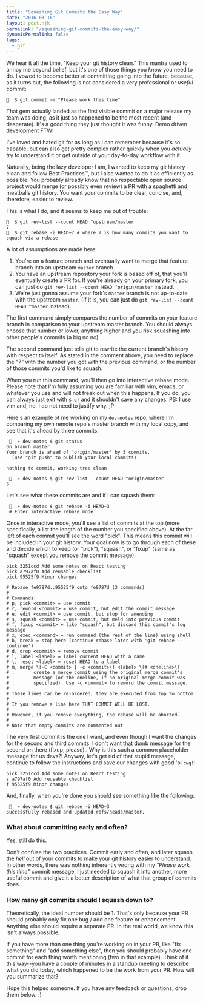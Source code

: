 ```yaml
---
title: "Squashing Git Commits the Easy Way"
date: "2016-03-16"
layout: post.njk
permalink: "/squashing-git-commits-the-easy-way/"
dynamicPermalink: false
tags:
  - git
---
```


We hear it all the time, "Keep your git history clean." This mantra used to annoy me beyond belief, but it's one of those things you _know_ you need to do. I vowed to become better at committing going into the future, because, as it
  turns out, the following is not considered a very professional or _useful_ commit:

```
🍕  $ git commit -m "Please work this time"
```

That gem actually landed as the first visible commit on a major release my team was doing, as it just so happened to be the most recent (and desperate). It's a good thing they just thought it was funny. Demo driven development FTW!

I've loved and hated git for as long as I can remember because it's so capable, but can also get pretty complex rather quickly when you _actually_ try to understand it or get outside of your day-to-day workflow with it.

Naturally, being the lazy developer I am, I wanted to keep my git history clean and follow Best Practices™️, but I also wanted to do it as efficiently as possible. You probably already know that no respectable open source project would merge (or possibly even review) a PR with a spaghetti and meatballs git history. You want your commits to be clear, concise, and, therefore, easier to review.

This is what I do, and it seems to keep me out of trouble:

```
🍕  $ git rev-list --count HEAD ^upstream/master
7
🍕  $ git rebase -i HEAD~7 # where 7 is how many commits you want to squash via a rebase
```

A lot of assumptions are made here:

1. You're on a feature branch and eventually want to merge that feature branch into an upstream `master` branch.
2. You have an upstream repository your fork is based off of, that you'll eventually create a PR for. If you're already on your primary fork, you can just do `git rev-list --count HEAD ^origin/master` instead.
3. We're just gonna assume your fork's `master` branch is not up-to-date with the upstream `master`. (If it is, you can just do `git rev-list --count HEAD ^master` instead).

The first command simply compares the number of commits on your feature branch in comparison to your upstream master branch. You should always choose that number or lower, anything higher and you risk squashing into other people's commits (a big no no).

The second command just tells git to rewrite the current branch's history with respect to itself. As stated in the comment above, you need to replace the "7" with the number you got with the previous command, or the number of those commits you'd like to squash.

When you run this command, you'll then go into interactive rebase mode. Please note that I'm fully assuming you are familiar with vim, emacs, or whatever you use and will not freak out when this happens. If you do, you can always just exit with `$ q!` and it shouldn't save any changes. PS: I use vim and, no, I do not need to justify why. ;P

Here's an example of me working on my `dev-notes` repo, where I'm comparing my own remote repo's master branch with my local copy, and see that it's ahead by three commits:
```
 🍕  » dev-notes $ git status
On branch master
Your branch is ahead of 'origin/master' by 3 commits.
  (use "git push" to publish your local commits)

nothing to commit, working tree clean

 🍕  » dev-notes $ git rev-list --count HEAD ^origin/master
3
```

Let's see what these commits are and if I can squash them:

```
 🍕  » dev-notes $ git rebase -i HEAD~3
 # Enter interactive rebase mode
```

Once in interactive mode, you'll see a list of commits at the top (more specifically, a list the length of the number you specified above). At the far left of each commit you'll see the word "pick". This means this commit will be included in your git history. Your goal now is to go through each of these and decide which to keep (or "pick"), "squash", or "fixup" (same as "squash" except you remove the commit message).

```
pick 3251ccd Add some notes on React testing
pick a797af0 Add reusable checklist
pick 95525f9 Minor changes

# Rebase fe9787d..95525f9 onto fe9787d (3 commands)
#
# Commands:
# p, pick <commit> = use commit
# r, reword <commit> = use commit, but edit the commit message
# e, edit <commit> = use commit, but stop for amending
# s, squash <commit> = use commit, but meld into previous commit
# f, fixup <commit> = like "squash", but discard this commit's log message
# x, exec <command> = run command (the rest of the line) using shell
# b, break = stop here (continue rebase later with 'git rebase --continue')
# d, drop <commit> = remove commit
# l, label <label> = label current HEAD with a name
# t, reset <label> = reset HEAD to a label
# m, merge \[-C <commit> | -c <commit>\] <label> \[# <oneline>\]
# .       create a merge commit using the original merge commit's
# .       message (or the oneline, if no original merge commit was
# .       specified). Use -c <commit> to reword the commit message.
#
# These lines can be re-ordered; they are executed from top to bottom.
#
# If you remove a line here THAT COMMIT WILL BE LOST.
#
# However, if you remove everything, the rebase will be aborted.
#
# Note that empty commits are commented out
```

The very first commit is the one I want, and even though I want the changes for the second and third commits, I don't want that dumb message for the second on there (fixup, please).. Why is this such a common placeholder message for us devs?! Anyway, let's get rid of that stupid message, continue to follow the instructions and save our changes with good 'ol `:wq!`:

```
pick 3251ccd Add some notes on React testing
s a797af0 Add reusable checklist
f 95525f9 Minor changes
```

And, finally, when you're done you should see something like the following:

```
 🍕  » dev-notes $ git rebase -i HEAD~3
Successfully rebased and updated refs/heads/master.
```

### What about committing early and often?

Yes, still do this.

Don't confuse the two practices. Commit early and often, and later squash the _hell_ out of your commits to make your git history easier to understand. In other words, there was nothing inherently wrong with my _"Please work this time"_ commit message, I just needed to squash it into another, more useful commit and give it a better description of what that group of commits does.

### How many git commits should I squash down to?

Theoretically, the ideal number should be 1. That's only because your PR should probably only fix one bug / add one feature or enhancement. Anything else should require a separate PR. In the real world, we know this isn't always possible.

If you have more than one thing you're working on in your PR, like "fix something" and "add something else", then you should probably have one commit for each thing worth mentioning (two in that example). Think of it this way--you have a couple of minutes in a standup meeting to describe what you did today, which happened to be the work from your PR. How will you summarize that?

Hope this helped someone. If you have any feedback or questions, drop them below. :)
